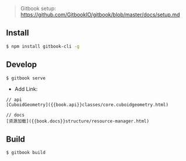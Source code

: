 > Gitbook setup: https://github.com/GitbookIO/gitbook/blob/master/docs/setup.md

## Install

```bash
$ npm install gitbook-cli -g
```

## Develop

```bash
$ gitbook serve
```

- Add Link:

```
// api
[CuboidGeometry]({{book.api}}classes/core.cuboidgeometry.html)

// docs
[资源加载]({{book.docs}}structure/resource-manager.html)
```

## Build
```bash
$ gitbook build
```
